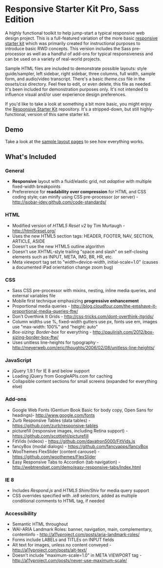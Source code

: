 # Responsive Starter Kit Pro, Sass Edition #

A highly functional toolkit to help jump-start a typical responsive web design project. This is a full-featured variation of the more basic [responsive starter kit](https://github.com/mpgilbertusa/Responsive-Starter-Kit) which was primarily created for instructional purposes to introduce basic RWD concepts. This version includes the Sass pre-processor as well as a handful of add-ons for typical responsiveness and can be used on a variety of real-world projects.

Sample HTML files are included to demonstrate possible layouts: style guide/sampler, left sidebar, right sidebar, three columns, full width, sample form, and audio/video transcript. There's a basic *theme.css* file in the *assets/css* directory. Feel free to edit, or even delete, this file as needed. It's been included for demonstration purposes only. It's not intended to influence visual and/or user experience design preferences.

If you'd like to take a look at something a bit more basic, you might enjoy the [Responsive Starter Kit](https://github.com/mpgilbertusa/Responsive-Starter-Kit) repository. It's a stripped-down, but still highly-functional, version of this same starter kit.

## Demo ##

Take a look at the [sample layout pages](http://mpgilbertusa.github.io/Responsive-Starter-Kit-Pro-Sass/) to see how everything works.

## What's Included ##

### General ###

* **Responsive** layout with a fluid/elastic grid, not *adaptive* with multiple fixed-width breakpoints
* Prefererence for **readability over compression** for HTML and CSS coding style; can minify using CSS pre-processor (or server) - http://isobar-idev.github.com/code-standards/

### HTML ###

* Modified version of *HTML5 Reset v2* by Tim Murtaugh - http://html5reset.org/
* Uses the new HTML5 section tags: HEADER, FOOTER, NAV, SECTION, ARTICLE, ASIDE
* Doesn't use the new HTML5 outline algorithm
* Doesn't use XHTML-style trailing "space and slash" on self-closing elements such as INPUT, META, IMG, BR, HR, etc.
* Meta viewport tag set to "width=device-width, initial-scale=1.0" (causes a documented iPad orientation change zoom bug)

### CSS ###

* Sass CSS pre-processor with mixins, nesting, inline media queries, and external variables file
* Mobile first technique emphasizing **progressive enhancement**
* Proportional media queries - http://blog.cloudfour.com/the-emshave-it-proportional-media-queries-ftw/
* Don't Overthink It Grids - http://css-tricks.com/dont-overthink-itgrids/
* Column widths use %, fixed-width gutters use px, fonts use em, images use "max-width: 100%" and "height: auto"
* *Box-sizing: Border-box* for everything - http://paulirish.com/2012/box-sizing-border-box-ftw/
* Uses unitless line-heights for typography - http://meyerweb.com/eric/thoughts/2006/02/08/unitless-line-heights/

### JavaScript ###

* jQuery 1.9.1 for IE 8 and below support
* Loading jQuery from GoogleAPIs.com for caching
* Collapsible content sections for small screens (expanded for everything else)

### Add-ons ###

* Google Web Fonts (Gentium Book Basic for body copy, Open Sans for headings)- http://www.google.com/fonts
* Zurb Responsive Tables (data tables) - https://github.com/zurb/responsive-tables
* picturefill (responsive images, including Retina support) - https://github.com/scottjehl/picturefill
* FitVids (videos) - https://github.com/davatron5000/FitVids.js
* fancyBox (modal dialogs) - https://github.com/fancyapps/fancyBox
* WooThemes FlexSlider (content carousel) - https://github.com/woothemes/FlexSlider
* Easy Responsive Tabs to Accordion (tab navigation) - http://webtrendset.com/demo/easy-responsive-tabs/Index.html

### IE 8 ###

* Includes *Respond.js* and *HTML5 Shim/Shiv* for media query support
* CSS overrides specified with *.ie8* selectors, added as multiple conditional comments to HTML tag, if needed

### Accessibility ###

* Semantic HTML throughout
* WAI-ARIA Landmark Roles: banner, navigation, main, complementary, contentinfo - http://a11yproject.com/posts/aria-landmark-roles/
* Forms include LABELs and TITLEs on INPUT fields
* Alt text for images, unless no content conveyed - http://a11yproject.com/posts/alt-text/
* Doesn't include "maximum-scale=1.0" in META VIEWPORT tag - http://a11yproject.com/posts/never-use-maximum-scale/
